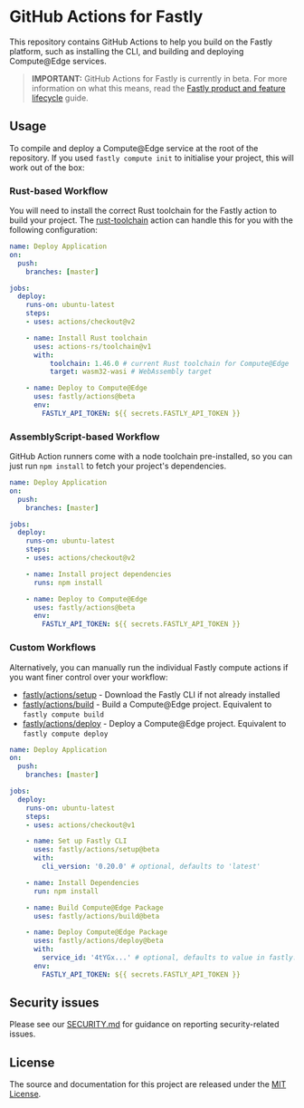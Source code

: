 # GitHub Actions for Fastly

This repository contains GitHub Actions to help you build on the Fastly platform, such as installing the CLI, and building and deploying Compute@Edge services.

> **IMPORTANT:** GitHub Actions for Fastly is currently in beta. For more information on what this means, read the [Fastly product and feature lifecycle](https://docs.fastly.com/products/fastly-product-lifecycle#beta) guide.

## Usage

To compile and deploy a Compute@Edge service at the root of the repository. If you used `fastly compute init` to initialise your project, this will work out of the box:

### Rust-based Workflow

You will need to install the correct Rust toolchain for the Fastly action to build your project. The [rust-toolchain](https://github.com/marketplace/actions/rust-toolchain) action can handle this for you with the following configuration:

```yml
name: Deploy Application
on:
  push:
    branches: [master]

jobs:
  deploy:
    runs-on: ubuntu-latest
    steps:
    - uses: actions/checkout@v2

    - name: Install Rust toolchain
      uses: actions-rs/toolchain@v1
      with:
          toolchain: 1.46.0 # current Rust toolchain for Compute@Edge
          target: wasm32-wasi # WebAssembly target

    - name: Deploy to Compute@Edge
      uses: fastly/actions@beta
      env:
        FASTLY_API_TOKEN: ${{ secrets.FASTLY_API_TOKEN }}
```

### AssemblyScript-based Workflow

GitHub Action runners come with a node toolchain pre-installed, so you can just run `npm install` to fetch your project's dependencies.

```yml
name: Deploy Application
on:
  push:
    branches: [master]

jobs:
  deploy:
    runs-on: ubuntu-latest
    steps:
    - uses: actions/checkout@v2

    - name: Install project dependencies
      runs: npm install

    - name: Deploy to Compute@Edge
      uses: fastly/actions@beta
      env:
        FASTLY_API_TOKEN: ${{ secrets.FASTLY_API_TOKEN }}
```

### Custom Workflows

Alternatively, you can manually run the individual Fastly compute actions if you want finer control over your workflow:

- [fastly/actions/setup](setup/index.js) - Download the Fastly CLI if not already installed
- [fastly/actions/build](build/index.js) - Build a Compute@Edge project. Equivalent to `fastly compute build`
- [fastly/actions/deploy](deploy/index.js) - Deploy a Compute@Edge project. Equivalent to `fastly compute deploy`

```yml
name: Deploy Application
on:
  push:
    branches: [master]

jobs:
  deploy:
    runs-on: ubuntu-latest
    steps:
    - uses: actions/checkout@v1

    - name: Set up Fastly CLI
      uses: fastly/actions/setup@beta
      with:
        cli_version: '0.20.0' # optional, defaults to 'latest'

    - name: Install Dependencies
      run: npm install

    - name: Build Compute@Edge Package
      uses: fastly/actions/build@beta

    - name: Deploy Compute@Edge Package
      uses: fastly/actions/deploy@beta
      with:
        service_id: '4tYGx...' # optional, defaults to value in fastly.toml
      env:
        FASTLY_API_TOKEN: ${{ secrets.FASTLY_API_TOKEN }}
```

## Security issues

Please see our [SECURITY.md](SECURITY.md) for guidance on reporting security-related issues.

## License

The source and documentation for this project are released under the [MIT License](LICENSE).